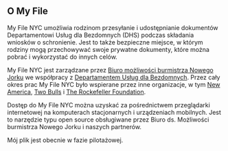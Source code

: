 ## O My File

My File NYC umożliwia rodzinom przesyłanie i udostępnianie dokumentów Departamentowi Usług dla Bezdomnych (DHS) podczas składania wniosków o schronienie. Jest to także bezpieczne miejsce, w którym rodziny mogą przechowywać swoje prywatne dokumenty, które można pobrać i wykorzystać do innych celów.

My File NYC jest zarządzane przez <a href="https://www1.nyc.gov/site/opportunity/index.page" target="_blank">Biuro możliwości burmistrza Nowego Jorku</a> we współpracy z <a href="https://www1.nyc.gov/site/dhs/index.page" target="_blank">Departamentem Usług dla Bezdomnych</a>. Przez cały okres prac My File NYC było wspierane przez inne organizacje, w tym <a href="https://www.newamerica.org/" target="_blank">New America</a>, <a href="https://www.twobulls.com/" target="_blank">Two Bulls</a> i <a href="https://www.rockefellerfoundation.org/" target="_blank">The Rockefeller Foundation</a>.

Dostęp do My File NYC można uzyskać za pośrednictwem przeglądarki internetowej na komputerach stacjonarnych i urządzeniach mobilnych. Jest to narzędzie typu open source obsługiwane przez Biuro ds. Możliwości burmistrza Nowego Jorku i naszych partnerów.

Mój plik jest obecnie w fazie pilotażowej.
